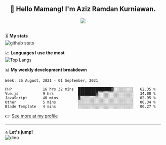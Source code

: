 <h2 align="center">👋 Hello Mamang! I'm Aziz Ramdan Kurniawan.</h2>  
<p align="center">
  <img src="https://komarev.com/ghpvc/?username=azizramdan"> <br><br>
</p>
    
⏳ **My stats**  
![github stats](https://github-readme-stats.vercel.app/api?username=azizramdan&show_icons=true&count_private=true&title_color=000&hide_border=true&hide_title=true)  

📈 **Languages I use the most**  
![Top Langs](https://github-readme-stats.vercel.app/api/top-langs/?username=azizramdan&layout=compact&langs_count=6&hide=tsql&hide_border=true&hide_title=true&exclude_repo=Futsal-Go,Futsal-Go-Admin,Sistem-Informasi-Sensus-Harian-Rawat-Inap)  

📊 **My weekly development breakdown**
<!--START_SECTION:waka-->
```text
Week: 26 August, 2021 - 01 September, 2021

PHP              16 hrs 32 mins  ███████████████▓░░░░░░░░░   62.35 % 
Vue.js           9 hrs           ████████▓░░░░░░░░░░░░░░░░   34.00 % 
JavaScript       46 mins         ▓░░░░░░░░░░░░░░░░░░░░░░░░   02.95 % 
Other            5 mins          ░░░░░░░░░░░░░░░░░░░░░░░░░   00.34 % 
Blade Template   4 mins          ░░░░░░░░░░░░░░░░░░░░░░░░░   00.27 % 
```
<!--END_SECTION:waka-->
👉 [See more at my profile](https://wakatime.com/@azizramdan)
***
🔝 **Let's jump!**  
![dino](https://raw.githubusercontent.com/azizramdan/azizramdan/master/dino.gif)  
